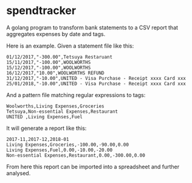 # spendtracker

A golang program to transform bank statements to a CSV report that aggregates expenses by date and tags.

Here is an example. Given a statement file like this:

```
01/12/2017,"-300.00",Tetsuya Restaruant
15/11/2017,"-100.00",WOOLWORTHS
15/12/2017,"-100.00",WOOLWORTHS
16/12/2017,"10.00",WOOLWORTHS REFUND
31/12/2017,"-10.00",UNITED - Visa Purchase - Receipt xxxx Card xxx
25/01/2018,"-10.00",UNITED - Visa Purchase - Receipt xxxx Card xxx
```

And a pattern file matching regular expressions to tags:

```
Woolworths,Living Expenses,Groceries
Tetsuya,Non-essential Expenses,Restaurant
UNITED ,Living Expenses,Fuel
```

It will generate a report like this:

```
2017-11,2017-12,2018-01
Living Expenses,Groceries,-100.00,-90.00,0.00
Living Expenses,Fuel,0.00,-10.00,-20.00
Non-essential Expenses,Restaurant,0.00,-300.00,0.00
```

From here this report can be imported into a spreadsheet and further analysed.

